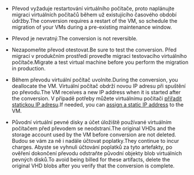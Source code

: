 
* <span data-ttu-id="e46fa-101">Převod vyžaduje restartování virtuálního počítače, proto naplánujte migraci virtuálních počítačů během už existujícího časového období údržby.</span><span class="sxs-lookup"><span data-stu-id="e46fa-101">The conversion requires a restart of the VM, so schedule the migration of your VMs during a pre-existing maintenance window.</span></span> 

* <span data-ttu-id="e46fa-102">Převod je nevratný.</span><span class="sxs-lookup"><span data-stu-id="e46fa-102">The conversion is not reversible.</span></span> 

* <span data-ttu-id="e46fa-103">Nezapomeňte převod otestovat.</span><span class="sxs-lookup"><span data-stu-id="e46fa-103">Be sure to test the conversion.</span></span> <span data-ttu-id="e46fa-104">Před migrací v produkčním prostředí proveďte migraci testovacího virtuálního počítače.</span><span class="sxs-lookup"><span data-stu-id="e46fa-104">Migrate a test virtual machine before you perform the migration in production.</span></span>

* <span data-ttu-id="e46fa-105">Během převodu virtuální počítač uvolníte.</span><span class="sxs-lookup"><span data-stu-id="e46fa-105">During the conversion, you deallocate the VM.</span></span> <span data-ttu-id="e46fa-106">Virtuální počítač obdrží novou IP adresu při spuštění po převodu.</span><span class="sxs-lookup"><span data-stu-id="e46fa-106">The VM receives a new IP address when it is started after the conversion.</span></span> <span data-ttu-id="e46fa-107">V případě potřeby můžete virtuálnímu počítači [přiřadit statickou IP adresu](../articles/virtual-network/virtual-network-ip-addresses-overview-arm.md).</span><span class="sxs-lookup"><span data-stu-id="e46fa-107">If needed, you can [assign a static IP address](../articles/virtual-network/virtual-network-ip-addresses-overview-arm.md) to the VM.</span></span>

* <span data-ttu-id="e46fa-108">Původní virtuální pevné disky a účet úložiště používané virtuálním počítačem před převodem se neodstraní.</span><span class="sxs-lookup"><span data-stu-id="e46fa-108">The original VHDs and the storage account used by the VM before conversion are not deleted.</span></span> <span data-ttu-id="e46fa-109">Budou se vám za ně i nadále účtovat poplatky.</span><span class="sxs-lookup"><span data-stu-id="e46fa-109">They continue to incur charges.</span></span> <span data-ttu-id="e46fa-110">Abyste se vyhnuli účtování poplatků za tyto artefakty, po ověření dokončení převodu odstraňte původní objekty blob virtuálních pevných disků.</span><span class="sxs-lookup"><span data-stu-id="e46fa-110">To avoid being billed for these artifacts, delete the original VHD blobs after you verify that the conversion is complete.</span></span>
